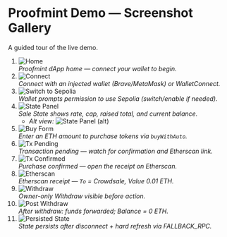 # Proofmint Demo — Screenshot Gallery

A guided tour of the live demo.

1. ![Home](00_home.png)  
   *Proofmint dApp home — connect your wallet to begin.*
2. ![Connect](01_connect.png)  
   *Connect with an injected wallet (Brave/MetaMask) or WalletConnect.*
3. ![Switch to Sepolia](02_switch_to_sepolia.png)  
   *Wallet prompts permission to use Sepolia (switch/enable if needed).*
4. ![State Panel](03_state_panel.png)  
   *Sale State shows rate, cap, raised total, and current balance.*
   - *Alt view:* ![State Panel (alt)](03_state_panel_alt.png)
5. ![Buy Form](04_buy_form.png)  
   *Enter an ETH amount to purchase tokens via `buyWithAuto`.*
6. ![Tx Pending](05_tx_pending.png)  
   *Transaction pending — watch for confirmation and Etherscan link.*
7. ![Tx Confirmed](06_tx_confirmed.png)  
   *Purchase confirmed — open the receipt on Etherscan.*
8. ![Etherscan](07_etherscan.png)  
   *Etherscan receipt — `To` = Crowdsale, Value 0.01 ETH.*
9. ![Withdraw](08_withdraw.png)  
   *Owner-only Withdraw visible before action.*
10. ![Post Withdraw](09_post_withdraw.png)  
    *After withdraw: funds forwarded; Balance = 0 ETH.*
11. ![Persisted State](10_refresh_persist.png)  
    *State persists after disconnect + hard refresh via FALLBACK_RPC.*
